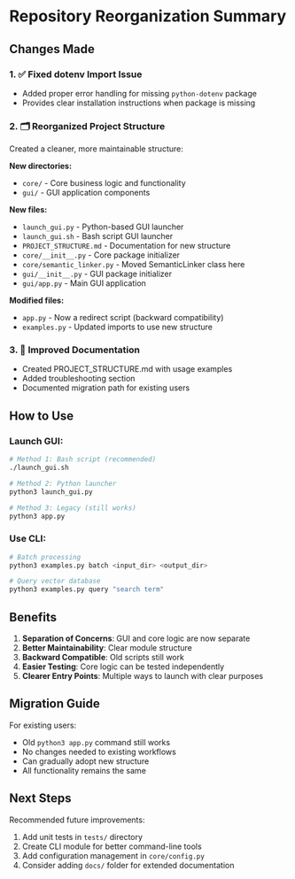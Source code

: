 # Repository Reorganization Summary

## Changes Made

### 1. ✅ Fixed dotenv Import Issue
- Added proper error handling for missing `python-dotenv` package
- Provides clear installation instructions when package is missing

### 2. 🗂️ Reorganized Project Structure
Created a cleaner, more maintainable structure:

**New directories:**
- `core/` - Core business logic and functionality
- `gui/` - GUI application components

**New files:**
- `launch_gui.py` - Python-based GUI launcher
- `launch_gui.sh` - Bash script GUI launcher
- `PROJECT_STRUCTURE.md` - Documentation for new structure
- `core/__init__.py` - Core package initializer
- `core/semantic_linker.py` - Moved SemanticLinker class here
- `gui/__init__.py` - GUI package initializer
- `gui/app.py` - Main GUI application

**Modified files:**
- `app.py` - Now a redirect script (backward compatibility)
- `examples.py` - Updated imports to use new structure

### 3. 📝 Improved Documentation
- Created PROJECT_STRUCTURE.md with usage examples
- Added troubleshooting section
- Documented migration path for existing users

## How to Use

### Launch GUI:
```bash
# Method 1: Bash script (recommended)
./launch_gui.sh

# Method 2: Python launcher
python3 launch_gui.py

# Method 3: Legacy (still works)
python3 app.py
```

### Use CLI:
```bash
# Batch processing
python3 examples.py batch <input_dir> <output_dir>

# Query vector database
python3 examples.py query "search term"
```

## Benefits

1. **Separation of Concerns**: GUI and core logic are now separate
2. **Better Maintainability**: Clear module structure
3. **Backward Compatible**: Old scripts still work
4. **Easier Testing**: Core logic can be tested independently
5. **Clearer Entry Points**: Multiple ways to launch with clear purposes

## Migration Guide

For existing users:
- Old `python3 app.py` command still works
- No changes needed to existing workflows
- Can gradually adopt new structure
- All functionality remains the same

## Next Steps

Recommended future improvements:
1. Add unit tests in `tests/` directory
2. Create CLI module for better command-line tools
3. Add configuration management in `core/config.py`
4. Consider adding `docs/` folder for extended documentation
